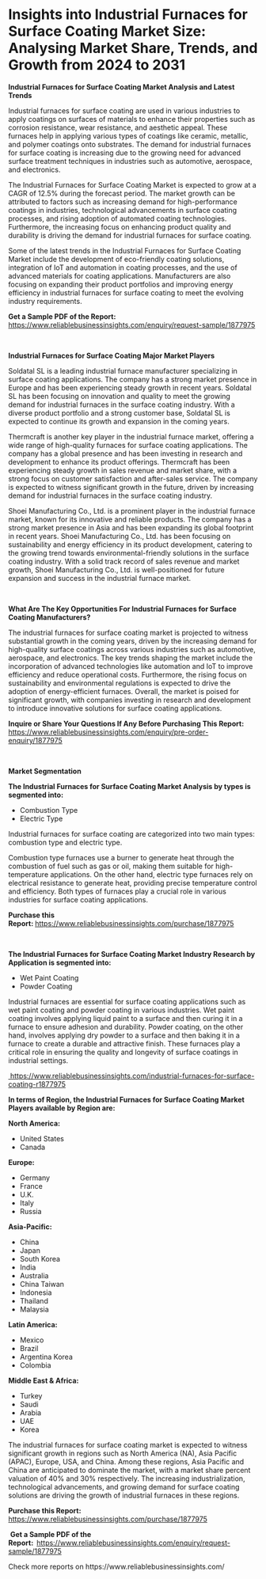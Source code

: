 <p><h1>Insights into Industrial Furnaces for Surface Coating Market Size: Analysing Market Share, Trends, and Growth from 2024 to 2031</h1></p><p><strong>Industrial Furnaces for Surface Coating Market Analysis and Latest Trends</strong></p>
<p><p>Industrial furnaces for surface coating are used in various industries to apply coatings on surfaces of materials to enhance their properties such as corrosion resistance, wear resistance, and aesthetic appeal. These furnaces help in applying various types of coatings like ceramic, metallic, and polymer coatings onto substrates. The demand for industrial furnaces for surface coating is increasing due to the growing need for advanced surface treatment techniques in industries such as automotive, aerospace, and electronics.</p><p>The Industrial Furnaces for Surface Coating Market is expected to grow at a CAGR of 12.5% during the forecast period. The market growth can be attributed to factors such as increasing demand for high-performance coatings in industries, technological advancements in surface coating processes, and rising adoption of automated coating technologies. Furthermore, the increasing focus on enhancing product quality and durability is driving the demand for industrial furnaces for surface coating.</p><p>Some of the latest trends in the Industrial Furnaces for Surface Coating Market include the development of eco-friendly coating solutions, integration of IoT and automation in coating processes, and the use of advanced materials for coating applications. Manufacturers are also focusing on expanding their product portfolios and improving energy efficiency in industrial furnaces for surface coating to meet the evolving industry requirements.</p></p>
<p><strong>Get a Sample PDF of the Report:&nbsp;</strong> <a href="https://www.reliablebusinessinsights.com/enquiry/request-sample/1877975">https://www.reliablebusinessinsights.com/enquiry/request-sample/1877975</a></p>
<p>&nbsp;</p>
<p><strong>Industrial Furnaces for Surface Coating Major Market Players</strong></p>
<p><p>Soldatal SL is a leading industrial furnace manufacturer specializing in surface coating applications. The company has a strong market presence in Europe and has been experiencing steady growth in recent years. Soldatal SL has been focusing on innovation and quality to meet the growing demand for industrial furnaces in the surface coating industry. With a diverse product portfolio and a strong customer base, Soldatal SL is expected to continue its growth and expansion in the coming years.</p><p>Thermcraft is another key player in the industrial furnace market, offering a wide range of high-quality furnaces for surface coating applications. The company has a global presence and has been investing in research and development to enhance its product offerings. Thermcraft has been experiencing steady growth in sales revenue and market share, with a strong focus on customer satisfaction and after-sales service. The company is expected to witness significant growth in the future, driven by increasing demand for industrial furnaces in the surface coating industry.</p><p>Shoei Manufacturing Co., Ltd. is a prominent player in the industrial furnace market, known for its innovative and reliable products. The company has a strong market presence in Asia and has been expanding its global footprint in recent years. Shoei Manufacturing Co., Ltd. has been focusing on sustainability and energy efficiency in its product development, catering to the growing trend towards environmental-friendly solutions in the surface coating industry. With a solid track record of sales revenue and market growth, Shoei Manufacturing Co., Ltd. is well-positioned for future expansion and success in the industrial furnace market.</p></p>
<p>&nbsp;</p>
<p><strong>What Are The Key Opportunities For Industrial Furnaces for Surface Coating Manufacturers?</strong></p>
<p><p>The industrial furnaces for surface coating market is projected to witness substantial growth in the coming years, driven by the increasing demand for high-quality surface coatings across various industries such as automotive, aerospace, and electronics. The key trends shaping the market include the incorporation of advanced technologies like automation and IoT to improve efficiency and reduce operational costs. Furthermore, the rising focus on sustainability and environmental regulations is expected to drive the adoption of energy-efficient furnaces. Overall, the market is poised for significant growth, with companies investing in research and development to introduce innovative solutions for surface coating applications.</p></p>
<p><strong>Inquire or Share Your Questions If Any Before Purchasing This Report:</strong> <a href="https://www.reliablebusinessinsights.com/enquiry/pre-order-enquiry/1877975">https://www.reliablebusinessinsights.com/enquiry/pre-order-enquiry/1877975</a></p>
<p>&nbsp;</p>
<p><strong>Market Segmentation</strong></p>
<p><strong>The Industrial Furnaces for Surface Coating Market Analysis by types is segmented into:</strong></p>
<p><ul><li>Combustion Type</li><li>Electric Type</li></ul></p>
<p><p>Industrial furnaces for surface coating are categorized into two main types: combustion type and electric type. </p><p>Combustion type furnaces use a burner to generate heat through the combustion of fuel such as gas or oil, making them suitable for high-temperature applications. On the other hand, electric type furnaces rely on electrical resistance to generate heat, providing precise temperature control and efficiency. Both types of furnaces play a crucial role in various industries for surface coating applications.</p></p>
<p><strong>Purchase this Report:&nbsp;</strong><a href="https://www.reliablebusinessinsights.com/purchase/1877975">https://www.reliablebusinessinsights.com/purchase/1877975</a></p>
<p>&nbsp;</p>
<p><strong>The Industrial Furnaces for Surface Coating Market Industry Research by Application is segmented into:</strong></p>
<p><ul><li>Wet Paint Coating</li><li>Powder Coating</li></ul></p>
<p><p>Industrial furnaces are essential for surface coating applications such as wet paint coating and powder coating in various industries. Wet paint coating involves applying liquid paint to a surface and then curing it in a furnace to ensure adhesion and durability. Powder coating, on the other hand, involves applying dry powder to a surface and then baking it in a furnace to create a durable and attractive finish. These furnaces play a critical role in ensuring the quality and longevity of surface coatings in industrial settings.</p></p>
<p><a href="https://www.reliablebusinessinsights.com/industrial-furnaces-for-surface-coating-r1877975">&nbsp;https://www.reliablebusinessinsights.com/industrial-furnaces-for-surface-coating-r1877975</a></p>
<p><strong>In terms of Region, the Industrial Furnaces for Surface Coating Market Players available by Region are:</strong></p>
<p>
    <p> <strong> North America: </strong>
        <ul>
            <li>United States</li>
            <li>Canada</li>
        </ul>
        </p> 
    <p> <strong> Europe: </strong>
        <ul>
            <li>Germany</li>
            <li>France</li>
            <li>U.K.</li>
            <li>Italy</li>
            <li>Russia</li>
        </ul>
        </p> 
    <p> <strong> Asia-Pacific: </strong>
        <ul>
            <li>China</li>
            <li>Japan</li>
            <li>South Korea</li>
            <li>India</li>
            <li>Australia</li>
            <li>China Taiwan</li>
            <li>Indonesia</li>
            <li>Thailand</li>
            <li>Malaysia</li>
        </ul>
        </p> 
    <p> <strong> Latin America: </strong>
        <ul>
            <li>Mexico</li>
            <li>Brazil</li>
            <li>Argentina Korea</li>
            <li>Colombia</li>
        </ul>
        </p> 
    <p> <strong> Middle East & Africa: </strong>
        <ul>
            <li>Turkey</li>
            <li>Saudi</li>
            <li>Arabia</li>
            <li>UAE</li>
            <li>Korea</li>
        </ul>
    </p>
    </p>
<p><p>The industrial furnaces for surface coating market is expected to witness significant growth in regions such as North America (NA), Asia Pacific (APAC), Europe, USA, and China. Among these regions, Asia Pacific and China are anticipated to dominate the market, with a market share percent valuation of 40% and 30% respectively. The increasing industrialization, technological advancements, and growing demand for surface coating solutions are driving the growth of industrial furnaces in these regions.</p></p>
<p><strong>Purchase this Report: </strong><a href="https://www.reliablebusinessinsights.com/purchase/1877975">https://www.reliablebusinessinsights.com/purchase/1877975</a></p>
<p>&nbsp;<strong>Get a Sample PDF of the Report:&nbsp;&nbsp;</strong><a href="https://www.reliablebusinessinsights.com/enquiry/request-sample/1877975">https://www.reliablebusinessinsights.com/enquiry/request-sample/1877975</a></p>
<p><strong></strong></p>
<p>Check more reports on https://www.reliablebusinessinsights.com/</p>